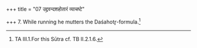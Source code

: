 +++
title = "07 उद्द्रवन्दशहोतारं व्याचष्टे"

+++
7. While running he mutters the Daśahotr̥-formula.[^1]  

[^1]: TA III.1.For this Sūtra cf. TB II.2.1.6.
